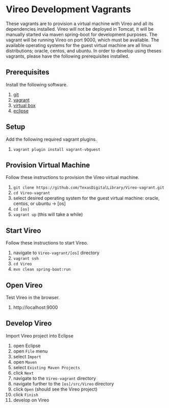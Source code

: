 Vireo Development Vagrants
==========================

These vagrants are to provision a virtual machine with Vireo and all its dependencies installed. Vireo will not be deployed in Tomcat, it will be manually started via maven spring-boot for development purposes. The vagrant will be running Vireo on port 9000, which must be available. The available operating systems for the guest virtual machine are all linux distributions; oracle, centos, and ubuntu. In order to develop using theses vagrants, please have the following prerequisites installed.

Prerequisites
-------------

Install the following software.

1.	[git](https://help.github.com/articles/set-up-git)
2.	[vagrant](https://www.vagrantup.com)
3.	[virtual box](https://www.virtualbox.org)
4.	[eclipse](https://eclipse.org/)

Setup
-----

Add the following required vagrant plugins.

1.	`vagrant plugin install vagrant-vbguest`

Provision Virtual Machine
-------------------------

Follow these instructions to provision the Vireo virtual machine.

1.	`git clone https://github.com/TexasDigitalLibrary/Vireo-vagrant.git`
2.	`cd Vireo-vagrant`
3.	select desired operating system for the guest virtual machine: oracle, centos, or ubuntu -> [os]
4.	`cd [os]`
5.	`vagrant up` (this will take a while)

Start Vireo
-----------

Follow these instructions to start Vireo.

1.	navigate to `Vireo-vagrant/[os]` directory
2.	`vagrant ssh`
3.	`cd Vireo`
4.	`mvn clean spring-boot:run`

Open Vireo
----------

Test Vireo in the browser.

1.	http://localhost:9000

Develop Vireo
-------------

Import Vireo project into Eclipse

1.	open Eclipse
2.	open `File` menu
3.	select `Import`
4.	open `Maven`
5.	select `Existing Maven Projects`
6.	click `Next`
7.	navigate to the `Vireo-vagrant` directory
8.	navigate further to the `[os]/src/Vireo` directory
9.	click `Open` (should see the Vireo project)
10.	click `Finish`
11.	develop on Vireo
